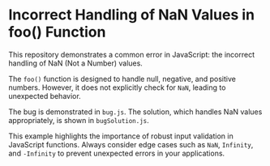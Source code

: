 # Incorrect Handling of NaN Values in foo() Function

This repository demonstrates a common error in JavaScript: the incorrect handling of NaN (Not a Number) values.

The `foo()` function is designed to handle null, negative, and positive numbers. However, it does not explicitly check for `NaN`, leading to unexpected behavior. 

The bug is demonstrated in `bug.js`.  The solution, which handles NaN values appropriately, is shown in `bugSolution.js`.

This example highlights the importance of robust input validation in JavaScript functions.  Always consider edge cases such as `NaN`, `Infinity`, and `-Infinity` to prevent unexpected errors in your applications.